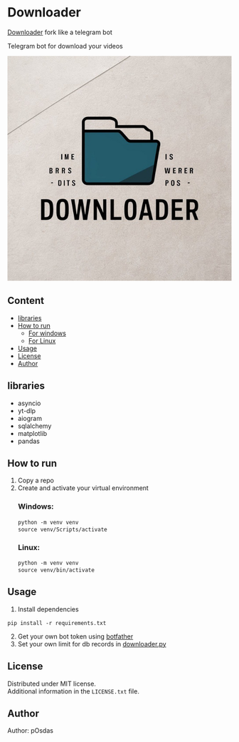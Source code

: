 # Downloader

[Downloader](https://github.com/pOsdas/Downloader) fork like a telegram bot

Telegram bot for download your videos

![Preview](in_process_files/avatar.jpg)

## Content
- [libraries](#libraries)
- [How to run](#how-to-run)
  - [For windows](#Windows)
  - [For Linux](#Linux)
- [Usage](#usage) 
- [License](#license)
- [Author](#author)

## libraries
* asyncio
* yt-dlp
* aiogram
* sqlalchemy
* matplotlib
* pandas

## How to run

1. Copy a repo
2. Create and activate your virtual environment 
    ### Windows:
    ```commandline
    python -m venv venv
    source venv/Scripts/activate
    ```
    ### Linux:
    ```commandline
    python -m venv venv
    source venv/bin/activate

## Usage
1. Install dependencies
```commandline
pip install -r requirements.txt
```
2. Get your own bot token using [botfather](https://t.me/BotFather)
3. Set your own limit for db records in [downloader.py](bot/downloader.py)

## License

Distributed under MIT license.\
Additional information in the `LICENSE.txt` file.

## Author
Author: pOsdas
